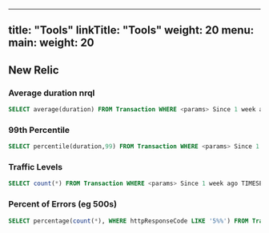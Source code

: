 
---
title: "Tools"
linkTitle: "Tools"
weight: 20
menu:
  main:
    weight: 20
---

## New Relic

### Average duration nrql

```SQL
SELECT average(duration) FROM Transaction WHERE <params> Since 1 week ago TIMESERIES 1 hour FACET <param>
```

### 99th Percentile

```sql
SELECT percentile(duration,99) FROM Transaction WHERE <params> Since 1 week ago TIMESERIES 1 hour FACET <param>
```

### Traffic Levels

```sql
SELECT count(*) FROM Transaction WHERE <params> Since 1 week ago TIMESERIES 1 hour FACET <param>
```

### Percent of Errors (eg 500s)

```sql
SELECT percentage(count(*), WHERE httpResponseCode LIKE '5%%') FROM Transaction  SINCE 1 hour ago TIMESERIES FACET name
```
